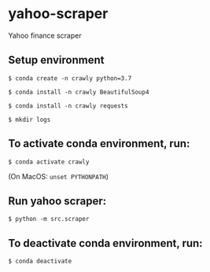 # yahoo-scraper
Yahoo finance scraper

## Setup environment

```
$ conda create -n crawly python=3.7
```

```
$ conda install -n crawly BeautifulSoup4
```

```
$ conda install -n crawly requests
```

```
$ mkdir logs
```

## To activate conda environment, run:

```
$ conda activate crawly
```
(On MacOS: `unset PYTHONPATH`)


## Run yahoo scraper:

```
$ python -m src.scraper
```

## To deactivate conda environment, run:

```
$ conda deactivate
```
